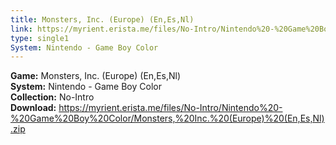 ```yaml
---
title: Monsters, Inc. (Europe) (En,Es,Nl)
link: https://myrient.erista.me/files/No-Intro/Nintendo%20-%20Game%20Boy%20Color/Monsters,%20Inc.%20(Europe)%20(En,Es,Nl).zip
type: single1
System: Nintendo - Game Boy Color
---
```

<b>Game:</b> Monsters, Inc. (Europe) (En,Es,Nl)<br>
<b>System:</b> Nintendo - Game Boy Color<br>
<b>Collection:</b> No-Intro<br>
<b>Download:</b> https://myrient.erista.me/files/No-Intro/Nintendo%20-%20Game%20Boy%20Color/Monsters,%20Inc.%20(Europe)%20(En,Es,Nl).zip